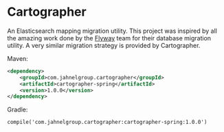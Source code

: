# Cartographer
An Elasticsearch mapping migration utility. This project was inspired by all the amazing work done by the [Flyway](https://flywaydb.org/) team for their database migration utility. A very similar migration strategy is provided by Cartographer.

Maven:
```xml
<dependency>
    <groupId>com.jahnelgroup.cartographer</groupId>
    <artifactId>cartographer-spring</artifactId>
    <version>1.0.0</version>
</dependency>
```

Gradle:
```
compile('com.jahnelgroup.cartographer:cartographer-spring:1.0.0')
```
